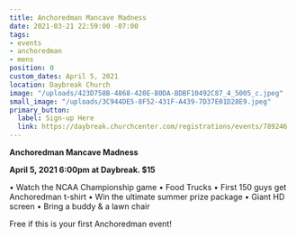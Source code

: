 ```yaml
---
title: Anchoredman Mancave Madness
date: 2021-03-21 22:59:00 -07:00
tags:
- events
- anchoredman
- mens
position: 0
custom_dates: April 5, 2021
location: Daybreak Church
image: "/uploads/423D758B-4868-420E-B0DA-BDBF10492C87_4_5005_c.jpeg"
small_image: "/uploads/3C944DE5-8F52-431F-A439-7D37E01D28E9.jpeg"
primary_button:
  label: Sign-up Here
  link: https://daybreak.churchcenter.com/registrations/events/789246
---
```


**Anchoredman Mancave Madness**

**April 5, 2021  6:00pm at Daybreak.  $15**

•	Watch the NCAA Championship game
•	Food Trucks
•	First 150 guys get Anchoredman t-shirt
•	Win the ultimate summer prize package
•	Giant HD screen
•	Bring a buddy & a lawn chair

Free if this is your first Anchoredman event!
